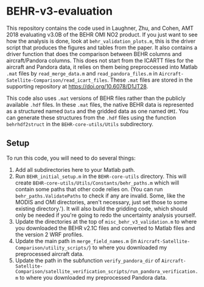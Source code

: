 # BEHR-v3-evaluation
This repository contains the code used in Laughner, Zhu, and Cohen, AMT 2018 evaluating v3.0B of the BEHR OMI NO2 product. If you
just want to see how the analysis is done, look at `behr_validation_plots.m`, this is the driver script that produces the figures
and tables from the paper. It also contains a driver function that does the comparison between BEHR columns and aircraft/Pandora 
columns. This does not start from the ICARTT files for the aircraft and Pandora data, it relies on them being preproccessed into
Matlab `.mat` files by `read_merge_data.m` and `read_pandora_files.m` in `Aircraft-Satellite-Comparison/read_icart_files`. These
`.mat` files are stored in the supporting repository at https://doi.org/10.6078/D1JT28.

This code also uses `.mat` versions of BEHR files rather than the publicly available `.hdf` files. In these `.mat` files, the native 
BEHR data is represented as a structured named `Data` and the gridded data as one named `OMI`. You can generate these structures 
from the `.hdf` files using the function `behrhdf2struct` in the `BEHR-core-utils/Utils` subdirectory.

## Setup
To run this code, you will need to do several things:

1. Add all subdirectories here to your Matlab path.
1. Run `BEHR_initial_setup.m` in the `BEHR-core-utils` directory. This will create `BEHR-core-utils/Utils/Constants/behr_paths.m` 
which will contain some paths that other code relies on. (You can run `behr_paths.ValidatePaths` to check if any are invalid. Some, 
like the MODIS and OMI directories, aren't necessary, just set those to some existing directory.'). It will also build the gridding 
code, which should only be needed if you're going to redo the uncertainty analysis yourself.
1. Update the directories at the top of `misc_behr_v3_validation.m` to where you downloaded the BEHR v2.1C files and converted to Matlab 
files and the version 2 WRF profiles.
1. Update the main path in `merge_field_names.m` (in `Aircraft-Satellite-Comparison/utility_scripts/`) to where you downloaded my preprocessed
aircraft data.
1. Update the path in the subfunction `verify_pandora_dir` of `Aircraft-Satellite-Comparison/satellite_verification_scripts/run_pandora_verification.m`
to where you downloaded my preprocessed Pandora data.
